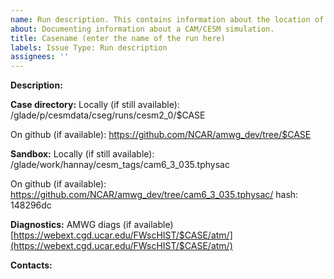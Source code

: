 ```yaml
---
name: Run description. This contains information about the location of the run directory, sandbox, etc (Simulation with cam6_3_035.tphysac)
about: Documenting information about a CAM/CESM simulation. 
title: Casename (enter the name of the run here)
labels: Issue Type: Run description
assignees: ''
---
```


**Description:**

**Case directory:**
Locally (if still available):
/glade/p/cesmdata/cseg/runs/cesm2_0/$CASE

On github (if available):
https://github.com/NCAR/amwg_dev/tree/$CASE

**Sandbox:**
Locally (if still available):
/glade/work/hannay/cesm_tags/cam6_3_035.tphysac

On github (if available):
https://github.com/NCAR/amwg_dev/tree/cam6_3_035.tphysac/
hash: 148296dc

**Diagnostics:**
AMWG diags (if available)
[https://webext.cgd.ucar.edu/FWscHIST/$CASE/atm/](https://webext.cgd.ucar.edu/FWscHIST/$CASE/atm/)

**Contacts:**
